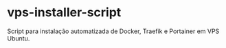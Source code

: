 # vps-installer-script

Script para instalação automatizada de Docker, Traefik e Portainer em VPS Ubuntu.